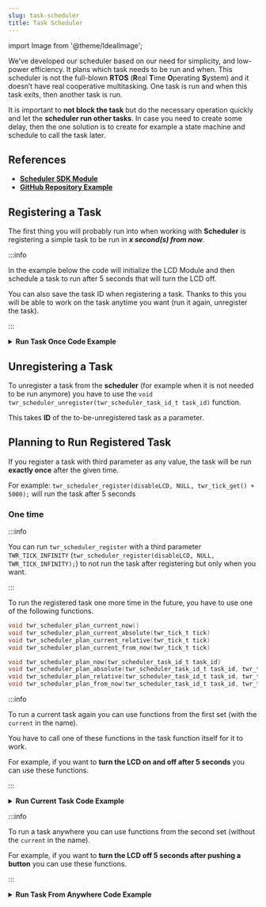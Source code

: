 ```yaml
---
slug: task-scheduler
title: Task Scheduler
---
```

import Image from '@theme/IdealImage';

We’ve developed our scheduler based on our need for simplicity, and low-power efficiency. It plans which task needs to be run and when. This scheduler is not the full-blown **RTOS** (**R**eal **T**ime **O**perating **S**ystem) and it doesn’t have real cooperative multitasking. One task is run and when this task exits, then another task is run.

It is important to **not block the task** but do the necessary operation quickly and let the **scheduler run other tasks**. In case you need to create some delay, then the one solution is to create for example a state machine and schedule to call the task later.

## References
- [**Scheduler SDK Module**](https://sdk.hardwario.com/group__twr__scheduler.html)
- [**GitHub Repository Example**](https://github.com/hardwario/twr-sdk/blob/master/_examples/scheduler-advanced/application.c)

## Registering a Task

The first thing you will probably run into when working with **Scheduler** is registering a simple task to be run in ***x second(s) from now***.

:::info

In the example below the code will initialize the LCD Module and then schedule a task to run after 5 seconds that will turn the LCD off.

You can also save the task ID when registering a task. Thanks to this you will be able to work on the task anytime you want (run it again, unregister the task).

:::

<details>
<summary>
<b>
Run Task Once Code Example
</b>
</summary>
<p>

```c showLineNumbers
#include <application.h>

twr_scheduler_task_id_t turn_off_lcd_task_id;

static void disableLCD(void* param) {
    (void) param;
    twr_module_lcd_off();
}

void application_init(void)
{
    twr_log_init(TWR_LOG_LEVEL_DUMP, TWR_LOG_TIMESTAMP_ABS);

    twr_module_lcd_init();

    // Register to run disableLCD function in 5 seconds from the start of the code
    turn_off_lcd_task_id = twr_scheduler_register(disableLCD, NULL, twr_tick_get() + 5000);
}
```
</p>
</details>

## Unregistering a Task

To unregister a task from the **scheduler** (for example when it is not needed to be run anymore) you have to use the `void twr_scheduler_unregister(twr_scheduler_task_id_t task_id)` function.

This takes **ID** of the to-be-unregistered task as a parameter.

## Planning to Run Registered Task

If you register a task with third parameter as any value, the task will be run **exactly once** after the given time.

For example: `twr_scheduler_register(disableLCD, NULL, twr_tick_get() + 5000);` will run the task after 5 seconds

### One time

:::info

You can run `twr_scheduler_register` with a third parameter `TWR_TICK_INFINITY` (`twr_scheduler_register(disableLCD, NULL, TWR_TICK_INFINITY);`) to not run the task after registering but only when you want.

:::

To run the registered task one more time in the future, you have to use one of the following functions.

```c
void twr_scheduler_plan_current_now()
void twr_scheduler_plan_current_absolute(twr_tick_t tick)
void twr_scheduler_plan_current_relative(twr_tick_t tick)
void twr_scheduler_plan_current_from_now(twr_tick_t tick)
```

```c
void twr_scheduler_plan_now(twr_scheduler_task_id_t task_id)
void twr_scheduler_plan_absolute(twr_scheduler_task_id_t task_id, twr_tick_t tick)
void twr_scheduler_plan_relative(twr_scheduler_task_id_t task_id, twr_tick_t tick)
void twr_scheduler_plan_from_now(twr_scheduler_task_id_t task_id, twr_tick_t tick)
```

:::info

To run a current task again you can use functions from the first set (with the `current` in the name).

You have to call one of these functions in the task function itself for it to work.

For example, if you want to **turn the LCD on and off after 5 seconds** you can use these functions.

:::

<details>
<summary>
<b>
Run Current Task Code Example
</b>
</summary>
<p>

```c showLineNumbers
#include <application.h>

twr_scheduler_task_id_t turn_off_lcd_task_id;

bool lcd_state = true;

static void disableLCD(void* param) {
    (void) param;

    if(lcd_state == true) {
      twr_module_lcd_off();
      ldc_state = false;
    }
    else {
      twr_module_lcd_on();
      ldc_state = true;
    }
  twr_scheduler_plan_current_from_now(twr_tick_get() + 5000);
}

void application_init(void) {
    twr_log_init(TWR_LOG_LEVEL_DUMP, TWR_LOG_TIMESTAMP_ABS);

    twr_module_lcd_init();

    // Register to run disableLCD function in 5 seconds from the start of the code
    turn_off_lcd_task_id = twr_scheduler_register(disableLCD, NULL, twr_tick_get() + 5000);
}
```

</p>
</details>

:::info

To run a task anywhere you can use functions from the second set (without the `current` in the name).

For example, if you want to **turn the LCD off 5 seconds after pushing a button** you can use these functions.

:::

<details>
<summary>
<b>
Run Task From Anywhere Code Example
</b>
</summary>
<p>

```c showLineNumbers
#include <application.h>

twr_scheduler_task_id_t turn_off_lcd_task_id;

twr_button_t button;

static void disableLCD(void* param) {
    (void) param;
    twr_module_lcd_off();
}

void button_event_handler(twr_button_t *self, twr_button_event_t event, void *event_param) {
  if (event == TWR_BUTTON_EVENT_CLICK) {
    twr_scheduler_plan_from_now(turn_off_lcd_task_id, twr_tick_get() + 5000)
  }
}

void application_init(void) {
    twr_log_init(TWR_LOG_LEVEL_DUMP, TWR_LOG_TIMESTAMP_ABS);

    twr_module_lcd_init();

    twr_button_init(&button, TWR_GPIO_BUTTON, TWR_GPIO_PULL_DOWN, false);
    twr_button_set_event_handler(&button, button_event_handler, NULL);

    // Register to run disableLCD function in 5 seconds from the start of the code
    turn_off_lcd_task_id = twr_scheduler_register(disableLCD, NULL, TWR_TICK_INFINITY);
}
```

</p>
</details>
